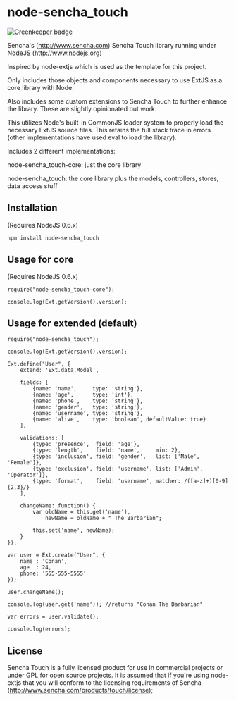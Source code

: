 node-sencha_touch
=================

[![Greenkeeper badge](https://badges.greenkeeper.io/kristianmandrup/node-sencha_touch.svg)](https://greenkeeper.io/)

Sencha's (http://www.sencha.com) Sencha Touch library running under NodeJS (http://www.nodejs.org)

Inspired by node-extjs which is used as the template for this project.

Only includes those objects and components necessary to use ExtJS as a core library with Node.

Also includes some custom extensions to Sencha Touch to further enhance the library. These are slightly opinionated but work.

This utilizes Node's built-in CommonJS loader system to properly load the necessary ExtJS source files. This retains the full stack trace in errors (other implementations have used eval to load the library).

Includes 2 different implementations:

node-sencha_touch-core: just the core library

node-sencha_touch: the core library plus the models, controllers, stores, data access stuff

Installation
------------

(Requires NodeJS 0.6.x)

	npm install node-sencha_touch

Usage for core
--------------

(Requires NodeJS 0.6.x)

	require("node-sencha_touch-core");

	console.log(Ext.getVersion().version);

Usage for extended (default)
----------------------------

	require("node-sencha_touch");

	console.log(Ext.getVersion().version);
	
	Ext.define("User", {
	    extend: 'Ext.data.Model',
    
		fields: [
			{name: 'name',     type: 'string'},
			{name: 'age',      type: 'int'},
			{name: 'phone',    type: 'string'},
			{name: 'gender',   type: 'string'},
			{name: 'username', type: 'string'},
			{name: 'alive',    type: 'boolean', defaultValue: true}
		],
	
		validations: [
			{type: 'presence',  field: 'age'},
			{type: 'length',    field: 'name',     min: 2},
			{type: 'inclusion', field: 'gender',   list: ['Male', 'Female']},
			{type: 'exclusion', field: 'username', list: ['Admin', 'Operator']},
			{type: 'format',    field: 'username', matcher: /([a-z]+)[0-9]{2,3}/}
		],
		
		changeName: function() {
			var oldName = this.get('name'),
				newName = oldName + " The Barbarian";
	
			this.set('name', newName);
		}
	});

	var user = Ext.create("User", {
		name : 'Conan',
		age  : 24,
		phone: '555-555-5555'
	});
	
	user.changeName();
	
	console.log(user.get('name')); //returns "Conan The Barbarian"
	
	var errors = user.validate();
	
	console.log(errors);


License
-------

Sencha Touch is a fully licensed product for use in commercial projects or under GPL for open source projects. It is assumed that if you're using node-extjs that you will conform to the licensing requirements of Sencha (http://www.sencha.com/products/touch/license);


